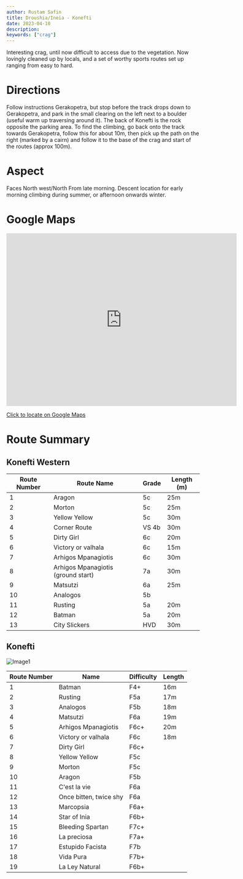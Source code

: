 ```yaml
---
author: Rustam Safin
title: Droushia/Ineia - Konefti
date: 2023-04-10
description:
keywords: ["crag"]
---
```


Interesting crag, until now difficult to access due to the vegetation. Now lovingly cleaned up by locals, and a set of worthy sports routes set up ranging from easy to hard.

# Directions

Follow instructions Gerakopetra, but stop before the track drops down to Gerakopetra, and park in the small clearing on the left next to a boulder (useful warm up traversing around it). The back of Konefti is the rock opposite the parking area. To find the climbing, go back onto the track towards Gerakopetra, follow this for about 10m, then pick up the path on the right (marked by a cairn) and follow it to the base of the crag and start of the routes (approx 100m).

# Aspect
Faces North west/North From late morning. Descent location for early morning climbing during summer, or afternoon onwards winter.

# Google Maps

<iframe src="https://www.google.com/maps/embed?pb=!1m17!1m12!1m3!1d4236.022270577884!2d32.3702113152394!3d34.96630298036717!2m3!1f0!2f0!3f0!3m2!1i1024!2i768!4f13.1!3m2!1m1!2zMzTCsDU3JzU4LjciTiAzMsKwMjInMjAuNiJF!5e1!3m2!1sen!2s!4v1681203574839!5m2!1sen!2s" width="600" height="450" style="border:0;" allowfullscreen="" loading="lazy" referrerpolicy="no-referrer-when-downgrade"></iframe>

[Click to locate on Google Maps](https://goo.gl/maps/tpZV6naKc49VEvZH6)

# Route Summary


## Konefti Western

| Route Number | Route Name                         | Grade | Length (m) |
| ------------ | ---------------------------------- | ----- | ---------- |
| 1            | Aragon                             | 5c    | 25m        |
| 2            | Morton                             | 5c    | 25m        |
| 3            | Yellow Yellow                      | 5c    | 30m        |
| 4            | Corner Route                       | VS 4b | 30m        |
| 5            | Dirty Girl                         | 6c    | 20m        |
| 6            | Victory or valhala                 | 6c    | 15m        |
| 7            | Arhigos Mpanagiotis                | 6c    | 30m        |
| 8            | Arhigos Mpanagiotis (ground start) | 7a    | 30m        |
| 9            | Matsutzi                           | 6a    | 25m        |
| 10           | Analogos                           | 5b    |            |
| 11           | Rusting                            | 5a    | 20m        |
| 12           | Batman                             | 5a    | 20m        |
| 13           | City Slickers                      | HVD   | 30m        |


## Konefti

![Image1](/droushia/konefti_001.png)

| Route Number | Name                   | Difficulty | Length |
| ------------ | ---------------------- | ---------- | ------ |
| 1            | Batman                 | F4+        | 16m    |
| 2            | Rusting                | F5a        | 17m    |
| 3            | Analogos               | F5b        | 18m    |
| 4            | Matsutzi               | F6a        | 19m    |
| 5            | Arhigos Mpanagiotis    | F6c+       | 20m    |
| 6            | Victory or valhala     | F6c        | 18m    |
| 7            | Dirty Girl             | F6c+       |        |
| 8            | Yellow Yellow          | F5c        |        |
| 9            | Morton                 | F5c        |        |
| 10           | Aragon                 | F5b        |        |
| 11           | C'est la vie           | F6a        |        |
| 12           | Once bitten, twice shy | F6a        |        |
| 13           | Marcopsia              | F6a+       |        |
| 14           | Star of Inia           | F6b+       |        |
| 15           | Bleeding Spartan       | F7c+       |        |
| 16           | La preciosa            | F7a+       |        |
| 17           | Estupido Facista       | F7b        |        |
| 18           | Vida Pura              | F7b+       |        |
| 19           | La Ley Natural         | F6b+       |        |
